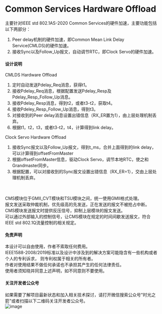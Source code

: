 # Common Services Hardware Offload
主要针对IEEE std 802.1AS-2020 Common Services的硬件加速，主要功能包括以下两部分：<br>
1. Peer delay机制的硬件加速，即Common Mean Link Delay Service(CMLDS)的硬件加速。<br>
2. 接收Sync以及Follow_Up报文，自动调节RTC，即Clock Servo的硬件加速。<br>

#### 设计说明
CMLDS Hardware Offload<br>
1. 定时自动发送Pdelay_Req消息，获得t1。<br>
2. 接收Pdelay_Req消息，根据配置发送Pdelay_Resp及Pdelay_Resp_Follow_Up消息。<br>
3. 接收Pdelay_Resp消息，得到t2，或者t3-t2，获取t4。<br>
4. 接收Pdeley_Resp_Follow_Up消息，得到t3。<br>
5. 对接收到的Peer delay消息设置出错信息（RX_ER置为1），由上层处理机制丢弃。<br>
6. 根据t1，t2，t3，或者t3-t2，t4，计算得到link delay。<br>

Clock Servo Hardware Offload<br>
1. 接收Sync报文以及Follow_Up报文，得到t_ms，合并上面得到的link delay，可以计算得到offsetFromMaster<br>
2. 根据offsetFromMaster信息，驱动Clock Servo，调节本地RTC，使之和Grandmaster同步。<br>
3. 根据配置，可以对接收到的Sync报文设置出错信息（RX_ER=1），交由上层处理机制丢弃。<br>
<br>
<br>
CMS模块位于GMII_CVT模块和TSU模块之间，统一使用GMII格式处理。<br>
报文发送采取仲裁机制，优先级高的先发送，正在发送的报文不被抢占中断。<br>
CMS模块发送报文时提供反压信号，抑制上层模块的报文发送。<br>
可以通过外部输入的控制信号，让CMS模块在规定的时间间歇发送报文，符合IEEE std 802.1Q流量控制的相关规定。<br>


#### 免责声明

本设计可以自由使用，作者不索取任何费用。<br>
IEEE1588-2008/2019标准以及设计中涉及到的解决方案可能隐含有一些机构或者个人的专利诉求， 则专利权属于相关的所有者。<br>
作者对使用结果不做任何承诺也不承担其产生的任何法律责任。<br>
使用者须知晓并同意上述声明，如不同意则不要使用。<br>

#### 关注开发者公众号
如果需要了解项目最新状态和加入相关技术探讨，请打开微信搜索公众号"时光之箭"或者扫描以下二维码关注开发者公众号。<br>
![image](https://open.weixin.qq.com/qr/code?username=Arrow-of-Time-zd "时光之箭")



